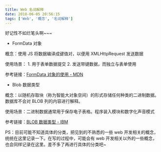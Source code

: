 ```yaml
---
title: Web 名词解释
date: 2018-06-05 20:56:15
tags: ['Web', '概念', '名词解释']
---
```


好记性不如烂笔头啊~~~

* FormData 对象

概念：使用 JS 将数据编译成键值对，以便用 XMLHttpRequest 发送数据

使用场景：
    1. 用于表单数据提交
    2. 发送带键数据，而独立与表单使用

参考链接：[FormData 对象的使用 - MDN](https://developer.mozilla.org/zh-CN/docs/Web/API/FormData/Using_FormData_Objects)


* Blob 数据类型

概念：以随机存取块（称为智能大对象空间）的形式存储任何种类的二进制数据。数据库不会对 BLOB 列的内容进行解释。

使用场景：二进制数据通常用于保存电子表格。程序装入模块和数字化声音模式

参考链接：[BLOB 数据类型 - IBM](https://www.ibm.com/support/knowledgecenter/zh/SSGU8G_12.1.0/com.ibm.sqlr.doc/ids_sqr_098.htm)

PS：目前可能不知道具体的分类，把见到的不熟悉的一些 web 开发相关的概念，统统在这里记录一下。在写的过程中，可能会有 web 开发相关以外的一些概念，也会同样记录在这里。差不多了再进行具体的分类吧~
